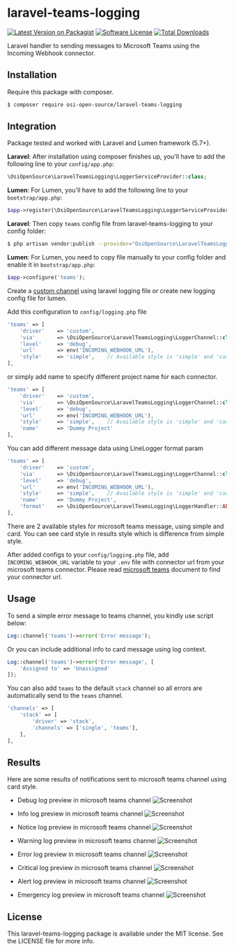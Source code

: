 # laravel-teams-logging

[![Latest Version on Packagist](https://img.shields.io/packagist/v/osi-open-source/laravel-teams-logging.svg?style=flat-square)](https://packagist.org/packages/osi-open-source/laravel-teams-logging)
[![Software License](https://img.shields.io/badge/license-MIT-brightgreen.svg?style=flat-square)](LICENSE.md)
[![Total Downloads](https://img.shields.io/packagist/dt/osi-open-source/laravel-teams-logging.svg?style=flat-square)](https://packagist.org/packages/osi-open-source/laravel-teams-logging)

Laravel handler to sending messages to Microsoft Teams using the Incoming Webhook connector.

## Installation

Require this package with composer.

```bash
$ composer require osi-open-source/laravel-teams-logging
```

## Integration

Package tested and worked with Laravel and Lumen framework (5.7+).

**Laravel**: After installation using composer finishes up, you'll have to add the following line to your `config/app.php`:

```php
\OsiOpenSource\LaravelTeamsLogging\LoggerServiceProvider::class;
```

**Lumen**: For Lumen, you'll have to add the following line to your `bootstrap/app.php`:

```php
$app->register(\OsiOpenSource\LaravelTeamsLogging\LoggerServiceProvider::class);
```

**Laravel**: Then copy `teams` config file from laravel-teams-logging to your config folder:

```bash
$ php artisan vendor:publish --provider="OsiOpenSource\LaravelTeamsLogging\LoggerServiceProvider"
```

**Lumen**: For Lumen, you need to copy file manually to your config folder and enable it in `bootstrap/app.php`:

```php
$app->configure('teams');
```

Create a [custom channel](https://laravel.com/docs/master/logging#creating-custom-channels) using laravel logging file or create new logging config file for lumen.

Add this configuration to `config/logging.php` file

```php
'teams' => [
    'driver'    => 'custom',
    'via'       => \OsiOpenSource\LaravelTeamsLogging\LoggerChannel::class,
    'level'     => 'debug',
    'url'       => env('INCOMING_WEBHOOK_URL'),
    'style'     => 'simple',    // Available style is 'simple' and 'card', default is 'simple'
],
```

or simply add name to specify different project name for each connector.

```php
'teams' => [
    'driver'    => 'custom',
    'via'       => \OsiOpenSource\LaravelTeamsLogging\LoggerChannel::class,
    'level'     => 'debug',
    'url'       => env('INCOMING_WEBHOOK_URL'),
    'style'     => 'simple',    // Available style is 'simple' and 'card', default is 'simple'
    'name'      => 'Dummy Project'
],
```

You can add different message data using LineLogger format param

```php
'teams' => [
    'driver'    => 'custom',
    'via'       => \OsiOpenSource\LaravelTeamsLogging\LoggerChannel::class,
    'level'     => 'debug',
    'url'       => env('INCOMING_WEBHOOK_URL'),
    'style'     => 'simple',    // Available style is 'simple' and 'card', default is 'simple'
    'name'      => 'Dummy Project',
    'format'    => \OsiOpenSource\LaravelTeamsLogging\LoggerHandler::ADVANCED_FORMAT, //%message% %context% %extra%
],
```

There are 2 available styles for microsoft teams message, using simple and card. You can see card style in results style which is difference from simple style.

After added configs to your `config/logging.php` file, add `INCOMING_WEBHOOK_URL` variable to your `.env` file with connector url from your microsoft teams connector. Please read [microsoft teams](https://docs.microsoft.com/en-us/microsoftteams/platform/concepts/connectors/connectors-using) document to find your connector url.

## Usage

To send a simple error message to teams channel, you kindly use script below:

```php
Log::channel('teams')->error('Error message');
```

Or you can include additional info to card message using log context.

```php
Log::channel('teams')->error('Error message', [
    'Assigned to' => 'Unassigned'
]);
```

You can also add `teams` to the default `stack` channel so all errors are automatically send to the `teams` channel.

```php
'channels' => [
    'stack' => [
        'driver' => 'stack',
        'channels' => ['single', 'teams'],
    ],
],
```

## Results

Here are some results of notifications sent to microsoft teams channel using card style.

- Debug log preview in microsoft teams channel
  ![Screenshot](https://raw.githubusercontent.com/osi-open-source/laravel-teams-logging/master/assets/ltl-1debug.png)

- Info log preview in microsoft teams channel
  ![Screenshot](https://raw.githubusercontent.com/osi-open-source/laravel-teams-logging/master/assets/ltl-2info.png)

- Notice log preview in microsoft teams channel
  ![Screenshot](https://raw.githubusercontent.com/osi-open-source/laravel-teams-logging/master/assets/ltl-3notice.png)

- Warning log preview in microsoft teams channel
  ![Screenshot](https://raw.githubusercontent.com/osi-open-source/laravel-teams-logging/master/assets/ltl-4warning.png)

- Error log preview in microsoft teams channel
  ![Screenshot](https://raw.githubusercontent.com/osi-open-source/laravel-teams-logging/master/assets/ltl-5error.png)

- Critical log preview in microsoft teams channel
  ![Screenshot](https://raw.githubusercontent.com/osi-open-source/laravel-teams-logging/master/assets/ltl-6critical.png)

- Alert log preview in microsoft teams channel
  ![Screenshot](https://raw.githubusercontent.com/osi-open-source/laravel-teams-logging/master/assets/ltl-7alert.png)

- Emergency log preview in microsoft teams channel
  ![Screenshot](https://raw.githubusercontent.com/osi-open-source/laravel-teams-logging/master/assets/ltl-8emergency.png)

## License

This laravel-teams-logging package is available under the MIT license. See the LICENSE file for more info.
